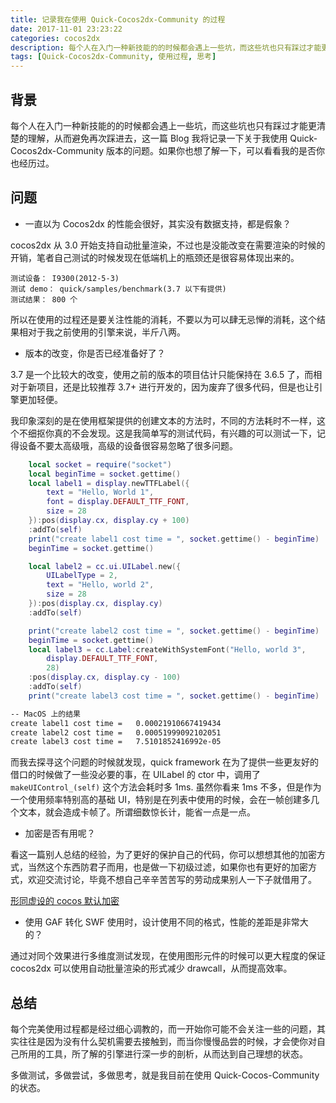 ```yaml
---
title: 记录我在使用 Quick-Cocos2dx-Community 的过程
date: 2017-11-01 23:23:22
categories: cocos2dx
description: 每个人在入门一种新技能的的时候都会遇上一些坑，而这些坑也只有踩过才能更清楚的理解，从而避免再次踩进去，这一篇 Blog 我将记录一下关于我使用 Quick-Cocos2dx-Community 版本的问题。如果你也想了解一下，可以看看我的是否你也经历过。
tags: [Quick-Cocos2dx-Community, 使用过程, 思考]
---
```


## 背景

每个人在入门一种新技能的的时候都会遇上一些坑，而这些坑也只有踩过才能更清楚的理解，从而避免再次踩进去，这一篇 Blog 我将记录一下关于我使用 Quick-Cocos2dx-Community 版本的问题。如果你也想了解一下，可以看看我的是否你也经历过。

## 问题

* 一直以为 Cocos2dx 的性能会很好，其实没有数据支持，都是假象？

cocos2dx 从 3.0 开始支持自动批量渲染，不过也是没能改变在需要渲染的时候的开销，笔者自己测试的时候发现在低端机上的瓶颈还是很容易体现出来的。

```shell
测试设备： I9300(2012-5-3)
测试 demo： quick/samples/benchmark(3.7 以下有提供)
测试结果： 800 个
```

所以在使用的过程还是要关注性能的消耗，不要以为可以肆无忌惮的消耗，这个结果相对于我之前使用的引擎来说，半斤八两。

* 版本的改变，你是否已经准备好了？

3.7 是一个比较大的改变，使用之前的版本的项目估计只能保持在 3.6.5 了，而相对于新项目，还是比较推荐 3.7+ 进行开发的，因为废弃了很多代码，但是也让引擎更加轻便。

我印象深刻的是在使用框架提供的创建文本的方法时，不同的方法耗时不一样，这个不细抠你真的不会发现。这是我简单写的测试代码，有兴趣的可以测试一下，记得设备不要太高级哦，高级的设备很容易忽略了很多问题。

```lua
    local socket = require("socket")
    local beginTime = socket.gettime()
    local label1 = display.newTTFLabel({
        text = "Hello, World 1",
        font = display.DEFAULT_TTF_FONT,
        size = 28
    }):pos(display.cx, display.cy + 100)
    :addTo(self)
    print("create label1 cost time = ", socket.gettime() - beginTime)
    beginTime = socket.gettime()

    local label2 = cc.ui.UILabel.new({
        UILabelType = 2,
        text = "Hello, world 2",
        size = 28
    }):pos(display.cx, display.cy)
    :addTo(self)

    print("create label2 cost time = ", socket.gettime() - beginTime)
    beginTime = socket.gettime()
    local label3 = cc.Label:createWithSystemFont("Hello, world 3",
        display.DEFAULT_TTF_FONT,
        28)
    :pos(display.cx, display.cy - 100)
    :addTo(self)
    print("create label3 cost time = ", socket.gettime() - beginTime)

```

```bash
-- MacOS 上的结果
create label1 cost time =   0.00021910667419434
create label2 cost time =   0.00051999092102051
create label3 cost time =   7.5101852416992e-05
```

而我去探寻这个问题的时候就发现，quick framework 在为了提供一些更友好的借口的时候做了一些没必要的事，在 UILabel 的 ctor 中，调用了 `makeUIControl_(self)` 这个方法会耗时多 1ms. 虽然你看来 1ms 不多，但是作为一个使用频率特别高的基础 UI，特别是在列表中使用的时候，会在一帧创建多几个文本，就会造成卡帧了。所谓细数惊长计，能省一点是一点。

* 加密是否有用呢？

看这一篇别人总结的经验，为了更好的保护自己的代码，你可以想想其他的加密方式，当然这个东西防君子而用，也是做一下初级过滤，如果你也有更好的加密方式，欢迎交流讨论，毕竟不想自己辛辛苦苦写的劳动成果别人一下子就借用了。

[形同虚设的 cocos 默认加密](http://blog.shuax.com/archives/decryptcocos.html)

* 使用 GAF 转化 SWF 使用时，设计使用不同的格式，性能的差距是非常大的？

通过对同个效果进行多维度测试发现，在使用图形元件的时候可以更大程度的保证 cocos2dx 可以使用自动批量渲染的形式减少 drawcall，从而提高效率。

## 总结

每个完美使用过程都是经过细心调教的，而一开始你可能不会关注一些的问题，其实往往是因为没有什么契机需要去接触到，而当你慢慢品尝的时候，才会使你对自己所用的工具，所了解的引擎进行深一步的剖析，从而达到自己理想的状态。

多做测试，多做尝试，多做思考，就是我目前在使用 Quick-Cocos-Community 的状态。


